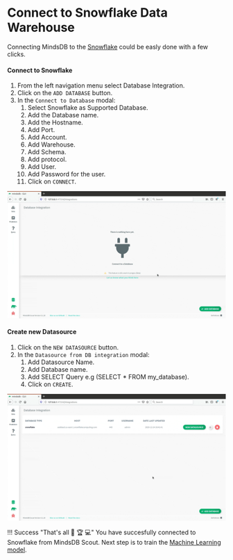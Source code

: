 # Connect to Snowflake Data Warehouse

Connecting MindsDB to the [Snowflake](https://www.snowflake.com/) could be easly done with a few clicks. 

#### Connect to Snowflake

1. From the left navigation menu select Database Integration.
2. Click on the `ADD DATABASE` button. 
3. In the `Connect to Database` modal:
    1. Select Snowflake as Supported Database.
    2. Add the Database name.
    3. Add the Hostname.
    4. Add Port.
    5. Add Account.
    6. Add Warehouse.
    7. Add Schema.
    8. Add protocol.
    5. Add User.
    6. Add Password for the user.
    7. Click on `CONNECT`.

![Connect to Snowflake](/assets/data/snowflake.gif)

#### Create new Datasource

1. Click on the `NEW DATASOURCE` button.
2. In the `Datasource from DB integration` modal:
    1. Add Datasource Name.
    2. Add Database name.
    3. Add SELECT Query e.g (SELECT * FROM my_database).
    4. Click on `CREATE`.

![Create Snowflake Datasource](/assets/data/snowflake-ds.gif)

!!! Success "That's all :tada: :trophy:  :computer:"
    You have succesfully connected to Snowflake from MindsDB Scout. Next step is to train the [Machine Learning model](/model/train).